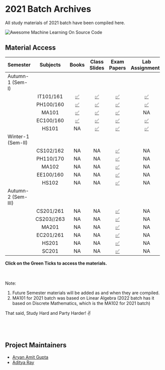 # 2021 Batch Archives

All study materials of 2021 batch have been compiled here.


<img src="https://github.com/manjunath5496/manjunath5496.github.io/blob/master/ka1.png" alt="Awesome Machine Learning On Source Code" style="max-width:100%;">


## Material Access


| Semester | Subjects | Books | Class Slides | Exam Papers | Lab Assignments | Codes |
|:--------------|:----------------:|:----------------:|:----------------:|:-----------------:|:-----------------:|:-----------------:|
| Autumn-1 (Sem-I) | | | | |
| | IT101/161 | [:white_check_mark:](https://drive.google.com/drive/folders/1cIZZLSlOTrPte7FmR9ENCpdrefthwdda?usp=share_link) | [:white_check_mark:](https://drive.google.com/drive/folders/1E_yqi1hyuweQZQ-3P375EKNQiZQf2sjO?usp=share_link) | [:white_check_mark:](https://drive.google.com/drive/folders/1jTzX6BdxQAQtVYunzj43ic354EShtsBR?usp=share_link) | [:white_check_mark:](https://drive.google.com/drive/folders/1EBs9C4P4ZLK9ixOCOKdV_ZfsnQzXgwuz?usp=share_link) | [:white_check_mark:](https://github.com/aryanargupta/2021batcharchives/tree/main/Sem_1/IT161) | 
| | PH100/160 | [:white_check_mark:](https://drive.google.com/drive/folders/19ipqWGrjS6zKjqjlvnr63VCsyVLwqdc8?usp=share_link) | [:white_check_mark:](https://drive.google.com/drive/folders/1K4S62uAFHIUn1sVD3Ux_MF3XssLskcsn?usp=share_link) | [:white_check_mark:](https://drive.google.com/drive/folders/1d0zei0RAbj9Trmp0ODCO7F6Ew3JciqVA?usp=share_link) | [:white_check_mark:](https://drive.google.com/drive/folders/1E_TupU2GqYaVuQ3MGih4C6zPb7Duoe8Y?usp=share_link) | NA |
| | MA101 | [:white_check_mark:](https://drive.google.com/drive/folders/1FLSK3NEeZlfnm0JQDXiRsftFqBHW2CgB?usp=share_link) | [:white_check_mark:](https://drive.google.com/drive/folders/14Otj9-LOr38ACDMAGI9MyzaOL9xucq0v?usp=share_link) | [:white_check_mark:](https://drive.google.com/drive/folders/12E9RbLaEwbf6MkcflHpwgZR9ggbOG8zr?usp=share_link) | NA | NA |
| | EC100/160 | [:white_check_mark:](https://drive.google.com/drive/folders/15NyAvtFUKhLyz35nuYbLeUktxfEZgF5K?usp=share_link) | [:white_check_mark:](https://drive.google.com/drive/folders/1j-7Or62IGGz4mlsD6wtK7D0BFJsj8eR_?usp=share_link) | [:white_check_mark:](https://drive.google.com/drive/folders/1OJQu661QvytIQDc0hAwHxRdZcwiqF3l5?usp=share_link) | [:white_check_mark:](https://drive.google.com/drive/folders/1cc-2H0ET8qE-PKoThT3kMqo0vRE-iVzr?usp=share_link) | NA |
| | HS101 | NA | [:white_check_mark:](https://drive.google.com/drive/folders/1388tpjcUk6Dn6mHNK6TSl0UMOql6_7xk?usp=share_link) | [:white_check_mark:](https://drive.google.com/drive/folders/1A51_3e2LM3AFTeD4l7Jn1xMCMO3Yrt3b?usp=share_link) | [:white_check_mark:](https://drive.google.com/drive/folders/11JhwLSdr6-FcHHmYQy6k-zevYfkNCD0K?usp=share_link) | NA |
| Winter-1 (Sem-II) | | | | |
| | CS102/162 | NA | NA | [:white_check_mark:](https://drive.google.com/drive/folders/1FGa8rk02CHoTELgzC-EAgDTTv_-6bl_e) | NA | NA |
| | PH110/170 | NA | NA | [:white_check_mark:](https://drive.google.com/drive/folders/1G3nCa1BM1nwUCVDTdln-6nFy_KSuO2P0) | NA | NA |
| | MA102 | NA | NA | [:white_check_mark:](https://drive.google.com/drive/folders/1FrfizxDFDQOCxQKhJqmdXh1xx36T1Zss) | NA | NA |
| | EE100/160 | NA | NA | [:white_check_mark:](https://drive.google.com/drive/folders/1GOKpymnuVj2MuVIpq9IDdjh2ufY9eo-4) | NA | NA |
| | HS102 | NA | NA | [:white_check_mark:](https://drive.google.com/drive/folders/1FR_7vPfCx9G_u1WF_Fp-zRwKf3tua07g) | NA | NA |
| Autumn-2 (Sem-III) | | | | |
| | CS201/261 | NA | NA | [:white_check_mark:](https://drive.google.com/drive/folders/1kcJEHant-dQcgzisuKkE2rHezPWVlMxr?usp=sharing) | NA | NA |
| | CS203//263 | NA | NA | [:white_check_mark:](https://drive.google.com/drive/folders/1Wcti7xRAOlKxajri1WTvYXbF5CfGOP0d?usp=sharing) | NA | [✅](https://github.com/aryanargupta/AlgoLabArchives) |
| | MA201 | NA | NA | [:white_check_mark:](https://drive.google.com/drive/folders/11w6oNACwBWQI6mKJPtgygI25nkV9QOGo?usp=sharing) | NA | NA |
| | EC201/261 | NA | NA | [:white_check_mark:](https://drive.google.com/drive/folders/1M1MbEpSapU4LjO1p4r4g8oZ6GfNly7zZ?usp=sharing) | NA | NA |
| | HS201 | NA | NA | [:white_check_mark:](https://drive.google.com/drive/folders/1vYU-BaszEeeLdSrueHjSa-0qRdIAoyND?usp=sharing) | NA | NA |
| | SC201 | NA | NA | [:white_check_mark:](https://drive.google.com/drive/folders/1h8ris9TLcSAapJL-_vsZXA8zDgC6mOae?usp=sharing) | NA | NA |

**Click on the Green Ticks to access the materials.**

<br/><br/>
Note:
1. Future Semester materials will be added as and when they are compiled.
2. MA101 for 2021 batch was based on Linear Algebra (2022 batch has it based on Discrete Mathematics, which is the MA102 for 2021 batch)


That said, Study Hard and Party Harder! :v:


<!--## Credits

Exam papers by [] -->
<br/><br/>

## Project Maintainers

* [Aryan Amit Gupta](https://github.com/aryanargupta)
* [Aditya Ray](https://github.com/adi-ray)
